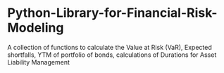 # Python-Library-for-Financial-Risk-Modeling
A collection of functions to calculate the Value at Risk (VaR), Expected shortfalls, YTM of portfolio of bonds, calculations of Durations for Asset Liability Management
